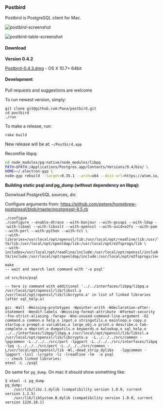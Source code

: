### Postbird

Postbird is PostgreSQL client for Mac.

![postbird-screenshot](https://cloud.githubusercontent.com/assets/26019/5886586/9fef006c-a3d9-11e4-8330-1651f5243536.png)

![postbird-table-screenshot](https://cloud.githubusercontent.com/assets/26019/6429388/19308eb8-c000-11e4-9848-6d2954f1d65e.png)


#### Download

**Version 0.4.2**

[Postbird-0.4.3.dmg](https://github.com/Paxa/postbird/releases/download/0.4.3/Postbird-0.4.3.dmg) - OS X 10.7+ 64bit


#### Development

Pull requests and suggestions are welcome

To run newest version, simply:

    git clone git@github.com:Paxa/postbird.git
    cd postbird
    ./run

To make a release, run:

    rake build

New release will be at: `~/Postbird.app`

Recomfile libpq:
```sh
cd node_modules/pg-native/node_modules/libpq
PATH=$PATH:/Applications/Postgres.app/Contents/Versions/9.4/bin/ \
HOME=~/.electron-gyp \
node-gyp rebuild --target=0.35.1 --arch=x64 --dist-url=https://atom.io/download/atom-shell
```

**Building static psql and pg_dump (without dependency on libpq):**

Donwload PostgreSQL sources, do:

Configure arguments from: https://github.com/petere/homebrew-postgresql/blob/master/postgresql-9.5.rb

```
./configue
./configure --enable-dtrace --with-bonjour --with-gssapi --with-ldap --with-libxml --with-libxslt --with-openssl --with-uuid=e2fs --with-pam --with-perl --with-python --with-tcl \
--with-libraries=/usr/local/opt/openssl/lib:/usr/local/opt/readline/lib:/usr/local/opt/gettext/lib:/usr/local/opt/tcl-tk/lib:/usr/local/opt/openldap/lib:/usr/local/opt/e2fsprogs/lib \
--with-includes=/usr/local/opt/readline/include:/usr/local/opt/openssl/include:/usr/local/opt/gettext/include:/usr/local/opt/tcl-tk/include:/usr/local/opt/openldap/include:/usr/local/opt/e2fsprogs/include

make
-- wait and search last command with '-o psql'

cd src/bin/psql

-- here is command with additional '../../interfaces/libpq/libpq.a /usr/local/opt/openssl/lib/libssl.a /usr/local/opt/openssl/lib/libcrypto.a' in list of linked libraries (after sql_help.o)

gcc -Wall -Wmissing-prototypes -Wpointer-arith -Wdeclaration-after-statement -Wendif-labels -Wmissing-format-attribute -Wformat-security -fno-strict-aliasing -fwrapv -Wno-unused-command-line-argument -O2 command.o common.o help.o input.o stringutils.o mainloop.o copy.o startup.o prompt.o variables.o large_obj.o print.o describe.o tab-complete.o mbprint.o dumputils.o keywords.o kwlookup.o sql_help.o ../../interfaces/libpq/libpq.a /usr/local/opt/openssl/lib/libssl.a /usr/local/opt/openssl/lib/libcrypto.a  -L../../../src/common -lpgcommon -L../../../src/port -lpgport -L../../../src/interfaces/libpq -lpq -L../../../src/port -L../../../src/common -L/usr/local/opt/openssl/lib -Wl,-dead_strip_dylibs   -lpgcommon -lpgport -lssl -lcrypto -lz -lreadline -lm  -o psql
-- check linked libraries:
otool -L ./psql
```
Do same for `pg_dump`. On mac it should show something like:
```
$ otool -L pg_dump
pg_dump:
    /usr/lib/libz.1.dylib (compatibility version 1.0.0, current version 1.2.5)
    /usr/lib/libSystem.B.dylib (compatibility version 1.0.0, current version 1226.10.1)
```

